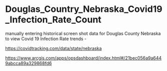 # Douglas_Country_Nebraska_Covid19_Infection_Rate_Count
manually entering historical screen shot data for Douglas County Nebraska to view Covid 19 Infection Rate trends - 

https://covidtracking.com/data/state/nebraska

https://www.arcgis.com/apps/opsdashboard/index.html#/21bec056a9a6449abcca89a329868fd6


